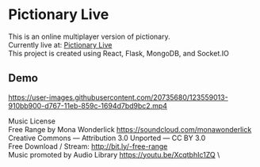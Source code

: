 # Pictionary Live
This is an online multiplayer version of pictionary. \
Currently live at: [Pictionary Live](https://pictionary.huberthung.me) \
This project is created using React, Flask, MongoDB, and <span>Socket.IO</span>

## Demo
https://user-images.githubusercontent.com/20735680/123559013-910bb900-d767-11eb-859c-1694d7bd9bc2.mp4

Music License \
Free Range by Mona Wonderlick https://soundcloud.com/monawonderlick \
Creative Commons — Attribution 3.0 Unported — CC BY 3.0 \
Free Download / Stream: http://bit.ly/-free-range \
Music promoted by Audio Library https://youtu.be/XcqtbhIc1ZQ \
